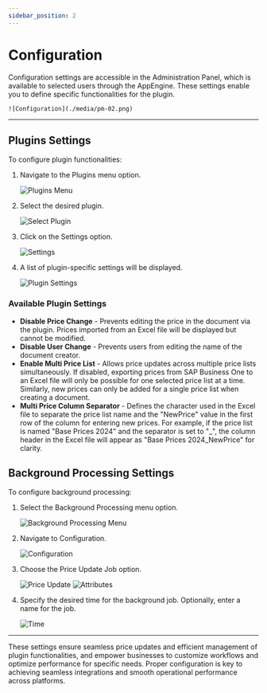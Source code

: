 ```yaml
---
sidebar_position: 2
---
```


# Configuration

Configuration settings are accessible in the Administration Panel, which is available to selected users through the AppEngine. These settings enable you to define specific functionalities for the plugin.

    ![Configuration](./media/pm-02.png)

---

## Plugins Settings

To configure plugin functionalities:

1. Navigate to the Plugins menu option.

    ![Plugins Menu](./media/pm-03.png)

2. Select the desired plugin.

    ![Select Plugin](./media/pm-04.png)

3. Click on the Settings option.

    ![Settings](./media/pm-05.png)

4. A list of plugin-specific settings will be displayed.

    ![Plugin Settings](./media/pm-06.png)

### Available Plugin Settings

- **Disable Price Change** - Prevents editing the price in the document via the plugin. Prices imported from an Excel file will be displayed but cannot be modified.
- **Disable User Change** - Prevents users from editing the name of the document creator.
- **Enable Multi Price List** - Allows price updates across multiple price lists simultaneously. If disabled, exporting prices from SAP Business One to an Excel file will only be possible for one selected price list at a time. Similarly, new prices can only be added for a single price list when creating a document.
- **Multi Price Column Separator** - Defines the character used in the Excel file to separate the price list name and the "NewPrice" value in the first row of the column for entering new prices. For example, if the price list is named "Base Prices 2024" and the separator is set to "_", the column header in the Excel file will appear as "Base Prices 2024_NewPrice" for clarity.

## Background Processing Settings

To configure background processing:

1. Select the Background Processing menu option.

    ![Background Processing Menu](./media/bp-01.png)

2. Navigate to Configuration.

    ![Configuration](./media/bp-02.png)

3. Choose the Price Update Job option.

    ![Price Update](./media/bp-03.png)
    ![Attributes](./media/bp-04.png)

4. Specify the desired time for the background job. Optionally, enter a name for the job.

    ![Time](./media/bp-05.png)

---
These settings ensure seamless price updates and efficient management of plugin functionalities, and empower businesses to customize workflows and optimize performance for specific needs.  Proper configuration is key to achieving seamless integrations and smooth operational performance across platforms.
